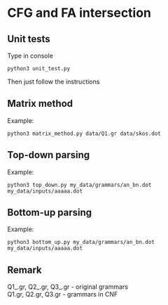 # CFG and FA intersection

## Unit tests

Type in console

```
python3 unit_test.py
```
Then just follow the instructions

## Matrix method

Example:
```
python3 matrix_method.py data/Q1.gr data/skos.dot
```

## Top-down parsing

Example:
```
python3 top_down.py my_data/grammars/an_bn.dot my_data/inputs/aaaaa.dot
```

## Bottom-up parsing

Example:
```
python3 bottom_up.py my_data/grammars/an_bn.dot my_data/inputs/aaaaa.dot
```

## Remark

Q1_.gr, Q2_.gr, Q3_.gr - original grammars <br />
Q1.gr, Q2.gr, Q3.gr - grammars in CNF
